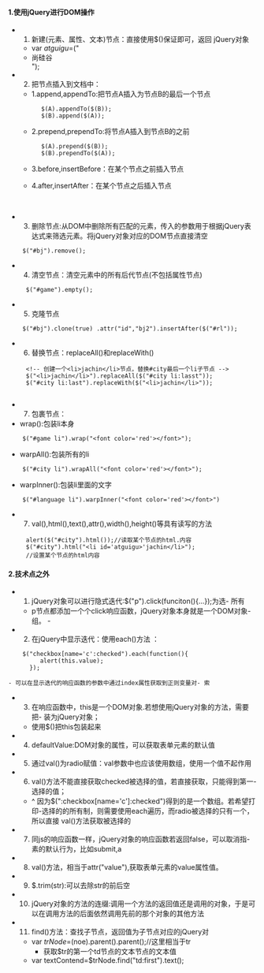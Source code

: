 #### 1.使用jQuery进行DOM操作
- 1. 新建(元素、属性、文本)节点：直接使用$()保证即可，返回 jQuery对象
    -   var $atguigu=$("<li id='atguigu'>尚硅谷</li>");

- 2. 把节点插入到文档中：
    - 1.append,appendTo:把节点A插入为节点B的最后一个节点
    ```
          $(A).appendTo($(B));
          $(B).append($(A));
    ``` 

    - 2.prepend,prependTo:将节点A插入到节点B的之前
    ```
          $(A).prepend($(B));
          $(B).prependTo($(A));
    ```
    - 3.before,insertBefore：在某个节点之前插入节点

    - 4.after,insertAfter：在某个节点之后插入节点
<br>

- 3. 删除节点:从DOM中删除所有匹配的元素，传入的参数用于根据jQuery表达式来筛选元素。将jQuery对象对应的DOM节点直接清空
```
    $("#bj").remove();
```

- 4. 清空节点：清空元素中的所有后代节点(不包括属性节点)
```
     $("#game").empty();
```

- 5. 克隆节点
```
    $("#bj").clone(true) .attr("id","bj2").insertAfter($("#rl"));
```

- 6. 替换节点：replaceAll()和replaceWith()
```
     <!-- 创建一个<li>jachin</li>节点，替换#city最后一个li子节点 -->
     $("<li>jachin</li>").replaceAll($("#city li:lasst"));
     $("#city li:last").replaceWith($("<li>jachin</li>"));  
    
```

- 7. 包裹节点：
- wrap():包装li本身
```
    $("#game li").wrap("<font color='red'></font>");
```
- warpAll():包装所有的li
```
    $("#city li").wrapAll("<font color='red'></font>");
```
- warpInner():包装li里面的文字
```
    $("#language li").warpInner("<font color='red'></font>")
```

- 7. val(),html(),text(),attr(),width(),height()等具有读写的方法
```
     alert($("#city").html());//读取某个节点的html.内容
     $("#city").html("<li id='atguigu>'jachin</li>");
     //设置某个节点的html内容
```
   
#### 2.技术点之外

- 1. jQuery对象可以进行隐式迭代:$("p").click(funciton(){...});为选- 所有
    - p节点都添加一个个click响应函数，jQuery对象本身就是一个DOM对象- 组。   - 
- 2. 在jQuery中显示迭代：使用each()方法 ：
```
    $("checkbox[name='c':checked").each(function(){
         alert(this.value);
      });
```
    - 可以在显示迭代的响应函数的参数中通过index属性获取到正则变量对- 索

- 3. 在响应函数中，this是一个DOM对象.若想使用jQuery对象的方法，需要把- 装为jQuery对象；
    - 使用$()把this包装起来

- 4. defaultValue:DOM对象的属性，可以获取表单元素的默认值

- 5. 通过val()为radio赋值：val参数中也应该使用数组，使用一个值不起作用

- 6. val()方法不能直接获取checked被选择的值，若直接获取，只能得到第一- 选择的值；
    - ^ 因为$(":checkbox[name='c']:checked")得到的是一个数组。若希望打印-选择的的所有制，则需要使用each遍历，而radio被选择的只有一个，所以直接 val()方法获取被选择的

- 7. 同js的响应函数一样，jQuery对象的响应函数若返回false，可以取消指- 素的默认行为，比如submit,a

- 8. val()方法，相当于attr("value"),获取表单元素的value属性值。
        
- 9. $.trim(str):可以去除str的前后空

- 10. jQuery对象的方法的连缀:调用一个方法的返回值还是调用的对象，于是可以在调用方法的后面依然调用先前的那个对象的其他方法

- 11. find()方法：查找子节点，返回值为子节点对应的jQuery对

    - var $trNode=$(noe).parent().parent();//这里相当于tr
        - 获取$tr的第一个td节点的文本节点的文本值
    - var textContend=$trNode.find("td:first").text(); 

             